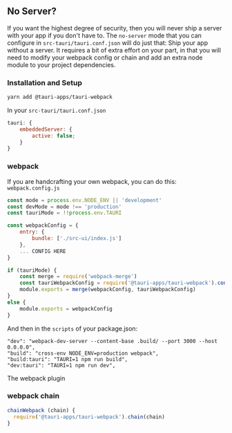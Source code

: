 ## No Server?

If you want the highest degree of security, then you will never ship a server
with your app if you don't have to. The `no-server` mode that you can configure
in `src-tauri/tauri.conf.json` will do just that: Ship your app without a
server. It requires a bit of extra effort on your part, in that you will need to
modify your webpack config or chain and add an extra node module to your project
dependencies.

### Installation and Setup

```bash
yarn add @tauri-apps/tauri-webpack
```

In your `src-tauri/tauri.conf.json`

```js
tauri: {
	embeddedServer: {
		active: false;
	}
}
```

### webpack

If you are handcrafting your own webpack, you can do this: `webpack.config.js`

```js
const mode = process.env.NODE_ENV || 'development'
const devMode = mode !== 'production'
const tauriMode = !!process.env.TAURI

const webpackConfig = {
    entry: {
        bundle: ['./src-ui/index.js']
    },
    ... CONFIG HERE
}

if (tauriMode) {
    const merge = require('webpack-merge')
    const tauriWebpackConfig = require('@tauri-apps/tauri-webpack').config()
    module.exports = merge(webpackConfig, tauriWebpackConfig)
}
else {
    module.exports = webpackConfig
}
```

And then in the `scripts` of your package.json:

```
"dev": "webpack-dev-server --content-base .build/ --port 3000 --host 0.0.0.0",
"build": "cross-env NODE_ENV=production webpack",
"build:tauri": "TAURI=1 npm run build",
"dev:tauri": "TAURI=1 npm run dev",
```

The webpack plugin

### webpack chain

```js
chainWebpack (chain) {
  require('@tauri-apps/tauri-webpack').chain(chain)
}
```
